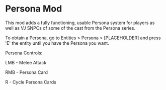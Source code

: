 # Persona Mod
 
This mod adds a fully functioning, usable Persona system for players as well as VJ SNPCs of some of the cast from the Persona series.

To obtain a Persona, go to Entities > Persona > [PLACEHOLDER]
and press 'E' the entity until you have the Persona you want.

Persona Controls:

LMB - Melee Attack

RMB - Persona Card

R - Cycle Persona Cards
